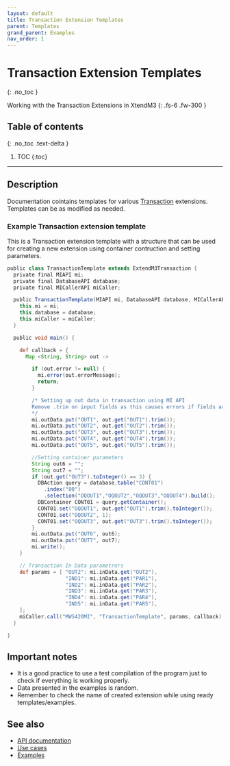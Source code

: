 ```yaml
---
layout: default
title: Transaction Extension Templates
parent: Templates
grand_parent: Examples
nav_order: 1
---
```


# Transaction Extension Templates
{: .no_toc }

Working with the Transaction Extensions in XtendM3
{: .fs-6 .fw-300 }

## Table of contents
{: .no_toc .text-delta }

1. TOC
{:toc}

---

## Description

Documentation cointains templates for various [Transaction](../../../examples/) extensions.<br/> 
Templates can be as modified as needed.

### Example Transaction extension template

This is a Transaction extension template with a structure that can be used for creating a new extension using container contruction and setting parameters.

```groovy
public class TransactionTemplate extends ExtendM3Transaction {
  private final MIAPI mi;
  private final DatabaseAPI database;
  private final MICallerAPI miCaller;

  public TransactionTemplate(MIAPI mi, DatabaseAPI database, MICallerAPI miCaller) {
    this.mi = mi;
    this.database = database;
    this.miCaller = miCaller;
  }

  public void main() {

    def callback = {
      Map <String, String> out ->

        if (out.error != null) {
          mi.error(out.errorMessage);
          return;
        }

        /* Setting up out data in transaction using MI API
        Remove .trim on input fields as this causes errors if fields are null
        */
        mi.outData.put("OUT1", out.get("OUT1").trim());
        mi.outData.put("OUT2", out.get("OUT2").trim());
        mi.outData.put("OUT3", out.get("OUT3").trim());
        mi.outData.put("OUT4", out.get("OUT4").trim());
        mi.outData.put("OUT5", out.get("OUT5").trim());

        //Setting container parameters
        String out6 = "";
        String out7 = "";
        if (out.get("OUT3").toInteger() == 3) {
          DBAction query = database.table("CONT01")
            .index("00")
            .selection("OQOUT1","OQOUT2","OQOUT3","OQOUT4").build();
          DBContainer CONT01 = query.getContainer();
          CONT01.set("OQOUT1", out.get("OUT1").trim().toInteger());
          CONT01.set("OQOUT2", 1);
          CONT01.set("OQOUT3", out.get("OUT3").trim().toInteger());
        }
        mi.outData.put("OUT6", out6);
        mi.outData.put("OUT7", out7);
        mi.write();
    }

    // Transaction In Data parametrers
    def params = [ "OUT2": mi.inData.get("OUT2"),
                   "IND1": mi.inData.get("PAR1"),
                   "IND2": mi.inData.get("PAR2"),
                   "IND3": mi.inData.get("PAR3"),
                   "IND4": mi.inData.get("PAR4"),
                   "IND5": mi.inData.get("PAR5"),
    ];
    miCaller.call("MWS420MI", "TransactionTemplate", params, callback);
  }

}
```
## Important notes
- It is a good practice to use a test compilation of the program just to check if everything is working properly.
- Data presented in the examples is random.
- Remember to check the name of created extension while using ready templates/examples. 
 
## See also
- [API documentation](../../../documentation/api-specification)
- [Use cases](../../../examples/use-cases)
- [Examples](../../../examples)
